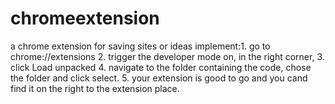 # chromeextension
a chrome extension for saving sites or ideas
implement:1. go to chrome://extensions
2. trigger the developer mode on, in the right corner,
3. click Load unpacked
4. navigate to the folder containing the code, chose the folder and click select.
5. your extension is good to go and you cand find it on the right to the extension place.
